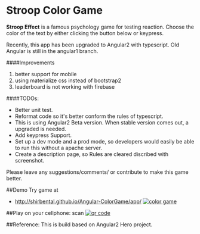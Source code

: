 # Stroop Color Game 

**Stroop Effect** is a famous psychology game for testing reaction. Choose the color of the text by either clicking the button below or keypress. 


Recently, this app has been upgraded to Angular2 with typescript. Old Angular is still in the angular1 branch.

####Improvements 

1. better support for mobile
2. using materialize css instead of bootstrap2
3. leaderboard is not working with firebase


####TODOs:
* Better unit test.
* Reformat code so it's better conform the rules of typescript. 
* This is using Angular2 Beta version. When stable version comes out, a upgraded is needed. 
* Add keypress Support. 
* Set up a dev mode and a prod mode, so developers would easily be able to run this without a apache server. 
* Create a description page, so Rules are cleared discribed with screenshot. 

Please leave any suggestions/comments/ or contribute to make this game better. 

##Demo
Try game at 
*  http://shirbental.github.io/Angular-ColorGame/app/
[![color game](https://raw.githubusercontent.com/linghuaj/Angular-ColorGame/master/screenshot.PNG)](#features)

##Play on your cellphone:
scan
[![qr code](https://raw.githubusercontent.com/linghuaj/Angular-ColorGame/master/qrcode.png)](#features)


##Reference:
This is build based on Angular2 Hero project.
